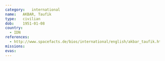 ```yaml
---
category:	international
name:	AKBAR, Taufik
type:	civilian
dob:	1951-01-08
country:
  - IDN
references:
  - http://www.spacefacts.de/bios/international/english/akbar_taufik.htm
missions:
evas:
---
```

